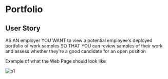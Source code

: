 # Portfolio

## User Story

AS AN employer
YOU WANT to view a potential employee's deployed portfolio of work samples
SO THAT YOU can review samples of their work and assess whether they're a good candidate for an open position

Example of what the Web Page should look like

![p1](https://user-images.githubusercontent.com/77259915/116864251-ebe2d180-ac4a-11eb-98e6-75bde41d9607.PNG)